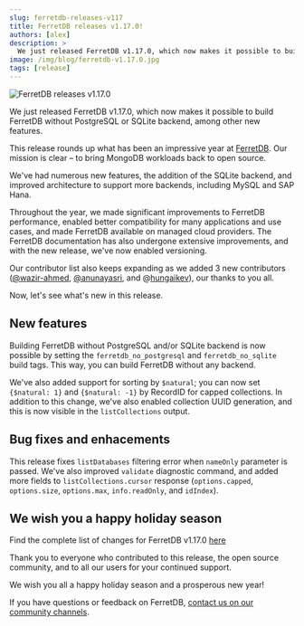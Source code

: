 ```yaml
---
slug: ferretdb-releases-v117
title: FerretDB releases v1.17.0!
authors: [alex]
description: >
  We just released FerretDB v1.17.0, which now makes it possible to build FerretDB without PostgreSQL or SQLite backend, among other new features.
image: /img/blog/ferretdb-v1.17.0.jpg
tags: [release]
---
```


![FerretDB releases v1.17.0](/img/blog/ferretdb-v1.17.0.jpg)

We just released FerretDB v1.17.0, which now makes it possible to build FerretDB without PostgreSQL or SQLite backend, among other new features.

<!--truncate-->

This release rounds up what has been an impressive year at [FerretDB](https://www.ferretdb.com/).
Our mission is clear – to bring MongoDB workloads back to open source.

We've had numerous new features, the addition of the SQLite backend, and improved architecture to support more backends, including MySQL and SAP Hana.

Throughout the year, we made significant improvements to FerretDB performance, enabled better compatibility for many applications and use cases, and made FerretDB available on managed cloud providers.
The FerretDB documentation has also undergone extensive improvements, and with the new release, we've now enabled versioning.

Our contributor list also keeps expanding as we added 3 new contributors ([@wazir-ahmed](https://github.com/wazir-ahmed), [@anunayasri](https://github.com/anunayasri), and @[hungaikev](https://github.com/hungaikev)), our thanks to you all.

Now, let's see what's new in this release.

## New features

Building FerretDB without PostgreSQL and/or SQLite backend is now possible by setting the `ferretdb_no_postgresql` and `ferretdb_no_sqlite` build tags.
This way, you can build FerretDB without any backend.

We've also added support for sorting by `$natural`; you can now set `{$natural: 1}` and `{$natural: -1}` by RecordID for capped collections.
In addition to this change, we've also enabled collection UUID generation, and this is now visible in the `listCollections` output.

## Bug fixes and enhacements

This release fixes `listDatabases` filtering error when `nameOnly` parameter is passed.
We've also improved `validate` diagnostic command, and added more fields to `listCollections.cursor` response (`options.capped`, `options.size`, `options.max`, `info.readOnly`, and `idIndex`).

## We wish you a happy holiday season

Find the complete list of changes for FerretDB v1.17.0 [here](https://github.com/FerretDB/FerretDB/releases/tag/v1.17.0)

Thank you to everyone who contributed to this release, the open source community, and to all our users for your continued support.

We wish you all a happy holiday season and a prosperous new year!

If you have questions or feedback on FerretDB, [contact us on our community channels](https://docs.ferretdb.io/#community).
